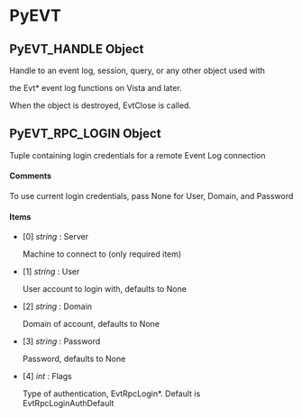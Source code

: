 # PyEVT

## PyEVT_HANDLE Object

Handle to an event log, session, query, or any other object used with 

the Evt* event log functions on Vista and later. 

When the object is destroyed, EvtClose is called.

## PyEVT_RPC_LOGIN Object

Tuple containing login credentials for a remote Event Log connection

#### Comments
To use current login credentials, pass None for User, Domain, and Password

#### Items


  - [0] *string* : Server

    Machine to connect to (only required item)

  - [1] *string* : User

    User account to login with, defaults to None

  - [2] *string* : Domain

    Domain of account, defaults to None

  - [3] *string* : Password

    Password, defaults to None

  - [4] *int* : Flags

    Type of authentication, EvtRpcLogin*.  Default is EvtRpcLoginAuthDefault